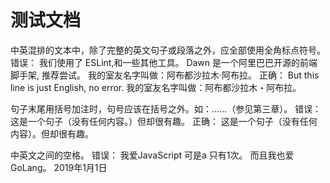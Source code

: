 # 测试文档

中英混排的文本中，除了完整的英文句子或段落之外，应全部使用全角标点符号。
错误：
我们使用了 ESLint,和一些其他工具。
Dawn 是一个阿里巴巴开源的前端脚手架, 推荐尝试。
我的室友名字叫做：阿布都沙拉木·阿布拉。
正确：
But this line is just English, no error.
我的室友名字叫做：阿布都沙拉木・阿布拉。

句子末尾用括号加注时，句号应该在括号之外。如：……（参见第三章）。
错误：
这是一个句子（没有任何内容。）但却很有趣。
正确：
这是一个句子（没有任何内容）。但却很有趣。

中英文之间的空格。
错误：
我爱JavaScript 可是a 只有1次。
而且我也爱GoLang。
2019年1月1日
